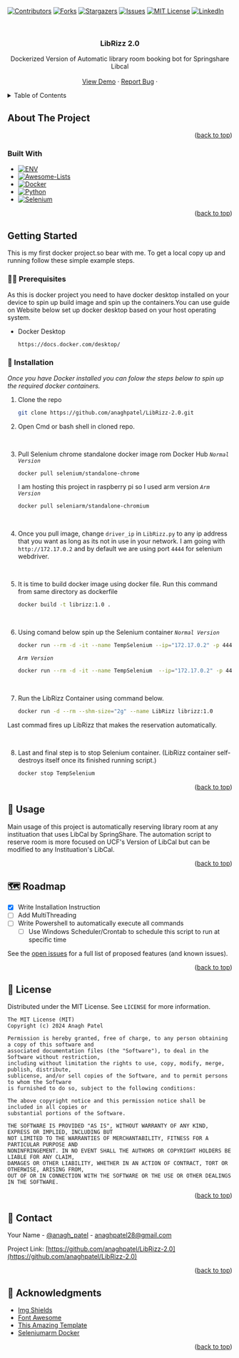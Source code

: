 
<a name="readme-top"></a>

[![Contributors][contributors-shield]][contributors-url]
[![Forks][forks-shield]][forks-url]
[![Stargazers][stars-shield]][stars-url]
[![Issues][issues-shield]][issues-url]
[![MIT License][license-shield]][license-url]
[![LinkedIn][linkedin-shield]][linkedin-url]




<br />
<div align="center">
  <a href="https://github.com/anaghpatel/LibRizz-2.0">
    
  </a>

<h3 align="center">LibRizz 2.0</h3>

  <p align="center">
    Dockerized Version of Automatic library room booking bot for Springshare Libcal
    <br />
    <br />
    <a href="https://github.com/anaghpatel/LibRizz-2.0#about-the-project">View Demo</a>
    ·
    <a href="https://github.com/anaghpatel/LibRizz-2.0/issues">Report Bug</a>
    ·

  </p>
</div>



<!-- TABLE OF CONTENTS -->
<details>
  <summary>Table of Contents</summary>
  <ol>
    <li>
      <a href="#about-the-project">About The Project</a>
      <ul>
        <li><a href="#built-with">Built With</a></li>
      </ul>
    </li>
    <li>
      <a href="#getting-started">Getting Started</a>
      <ul>
        <li><a href="#prerequisites">Prerequisites</a></li>
        <li><a href="#installation">Installation</a></li>
      </ul>
    </li>
    <li><a href="#usage">Usage</a></li>
    <li><a href="#roadmap">Roadmap</a></li>
    <li><a href="#contributing">Contributing</a></li>
    <li><a href="#license">License</a></li>
    <li><a href="#contact">Contact</a></li>
    <li><a href="#acknowledgments">Acknowledgments</a></li>
  </ol>
</details>



<!-- ABOUT THE PROJECT -->
## About The Project
<!-- ADD INFO ABOUT THE PROJECT -->
<!--[![Product Name Screen Shot][product-screenshot]]-->


<p align="right">(<a href="#readme-top">back to top</a>)</p>



### Built With

* [![ENV][.ENV-shield]][.ENV-url]
* [![Awesome-Lists][Awesome-Lists-shield]][Awesome-Lists-url]
* [![Docker][Docker-shield]][Docker-url]
* [![Python][Python-shield]][Python-url]
* [![Selenium][Selenium-shield]][Selenium-url]



<p align="right">(<a href="#readme-top">back to top</a>)</p>



<!-- GETTING STARTED -->
## Getting Started

This is my first docker project.so bear with me.
To get a local copy up and running follow these simple example steps.

### 👨‍🍳 Prerequisites

As this is docker project you need to have docker desktop installed on your device to spin up build image and spin up the containers.You can use guide on Website below set up docker desktop based on your host operating system.
* Docker Desktop
  ```sh
  https://docs.docker.com/desktop/
  ```

### 🤸 Installation

_Once you have Docker installed you can folow the steps below to spin up the required docker containers._
1. Clone the repo
   ```sh
   git clone https://github.com/anaghpatel/LibRizz-2.0.git
   ```
2. Open Cmd or bash shell in cloned repo. 
<br />

3. Pull Selenium chrome standalone docker image rom Docker Hub
  _`Normal Version`_
   ```sh
   docker pull selenium/standalone-chrome
   ```
   I am hosting this project in raspberry pi so I used arm version 
   _`Arm Version`_
   ```sh
   docker pull seleniarm/standalone-chromium
   ```
<br />

4. Once you pull image, change `driver_ip` in `LibRizz.py` to any ip address that you want as long as its not in use in your network. I am going with `http://172.17.0.2` and by default we are using port `4444` for selenium webdriver.

<br />

5. It is time to build docker image using docker file. Run this command from same directory as dockerfile 
   ```sh
   docker build -t librizz:1.0 .
   ```

<br />

6. Using comand below spin up the Selenium container
  _`Normal Version`_
   ```sh
   docker run --rm -d -it --name TempSelenium --ip="172.17.0.2" -p 4444:4444 -p 5900:5900 -p 7900:7900 --shm-size 2g selenium/standalone-chrome:latest sh
   ```
   _`Arm Version`_
   ```sh
   docker run --rm -d -it --name TempSelenium  --ip="172.17.0.2" -p 4444:4444 -p 5900:5900 -p 7900:7900 --shm-size 2g seleniarm/standalone-chromium:latest
   ```

<br />

7. Run the LibRizz Container using command below. 
   ```sh
   docker run -d --rm --shm-size="2g" --name LibRizz librizz:1.0

   ```
  Last commad fires up LibRizz that makes the reservation automatically. 

<br />  

8. Last and final step is to stop Selenium container. (LibRizz container self-destroys itself once its finished running script.)
   ```sh
   docker stop TempSelenium

   ```



<p align="right">(<a href="#readme-top">back to top</a>)</p>



<!-- USAGE EXAMPLES -->
## 🔎 Usage

Main usage of this project is automatically reserving library room at any instituation that uses LibCal by SpringShare. The automation script to reserve room is more focused on UCF's Version of LibCal but can be modified to any Instituation's LibCal.


<p align="right">(<a href="#readme-top">back to top</a>)</p>



<!-- ROADMAP -->
## 🗺 Roadmap

- [x] Write Installation Instruction 
- [ ] Add MultiThreading
- [ ] Write Powershell to automatically execute all commands
    - [ ] Use Windows Scheduler/Crontab to schedule this script to run at specific time

See the [open issues](https://github.com/anaghpatel/LibRizz-2.0/issues) for a full list of proposed features (and known issues).

<p align="right">(<a href="#readme-top">back to top</a>)</p>


<!-- LICENSE -->
## 📜 License

Distributed under the MIT License. See `LICENSE` for more information.

```text
The MIT License (MIT)
Copyright (c) 2024 Anagh Patel
 
Permission is hereby granted, free of charge, to any person obtaining a copy of this software and
associated documentation files (the "Software"), to deal in the Software without restriction,
including without limitation the rights to use, copy, modify, merge, publish, distribute,
sublicense, and/or sell copies of the Software, and to permit persons to whom the Software
is furnished to do so, subject to the following conditions:
 
The above copyright notice and this permission notice shall be included in all copies or
substantial portions of the Software.
 
THE SOFTWARE IS PROVIDED "AS IS", WITHOUT WARRANTY OF ANY KIND, EXPRESS OR IMPLIED, INCLUDING BUT
NOT LIMITED TO THE WARRANTIES OF MERCHANTABILITY, FITNESS FOR A PARTICULAR PURPOSE AND
NONINFRINGEMENT. IN NO EVENT SHALL THE AUTHORS OR COPYRIGHT HOLDERS BE LIABLE FOR ANY CLAIM,
DAMAGES OR OTHER LIABILITY, WHETHER IN AN ACTION OF CONTRACT, TORT OR OTHERWISE, ARISING FROM,
OUT OF OR IN CONNECTION WITH THE SOFTWARE OR THE USE OR OTHER DEALINGS IN THE SOFTWARE.
```

<p align="right">(<a href="#readme-top">back to top</a>)</p>



<!-- CONTACT -->
## 📧 Contact

Your Name - [@anagh_patel](https://twitter.com/anagh_patel) - anaghpatel28@gmail.com

Project Link: [https://github.com/anaghpatel/LibRizz-2.0](https://github.com/anaghpatel/LibRizz-2.0)

<p align="right">(<a href="#readme-top">back to top</a>)</p>



<!-- ACKNOWLEDGMENTS -->
## 🙏 Acknowledgments

* [Img Shields](https://shields.io)
* [Font Awesome](https://fontawesome.com)
* [This Amazing Template](https://github.com/othneildrew/Best-README-Template)
* [Seleniumarm Docker](https://github.com/seleniumhq-community/docker-seleniarm)


<p align="right">(<a href="#readme-top">back to top</a>)</p>



<!-- MARKDOWN LINKS & IMAGES -->
<!-- https://www.markdownguide.org/basic-syntax/#reference-style-links -->
[contributors-shield]: https://img.shields.io/github/contributors/anaghpatel/LibRizz-2.0.svg?style=for-the-badge
[contributors-url]: https://github.com/anaghpatel/LibRizz-2.0/graphs/contributors
[forks-shield]: https://img.shields.io/github/forks/anaghpatel/LibRizz-2.0.svg?style=for-the-badge
[forks-url]: https://github.com/anaghpatel/LibRizz-2.0/network/members
[stars-shield]: https://img.shields.io/github/stars/anaghpatel/LibRizz-2.0.svg?style=for-the-badge
[stars-url]: https://github.com/anaghpatel/LibRizz-2.0/stargazers
[issues-shield]: https://img.shields.io/github/issues/anaghpatel/LibRizz-2.0.svg?style=for-the-badge
[issues-url]: https://github.com/anaghpatel/LibRizz-2.0/issues
[license-shield]: https://img.shields.io/github/license/anaghpatel/LibRizz-2.0.svg?style=for-the-badge
[license-url]: https://github.com/anaghpatel/LibRizz-2.0/blob/master/LICENSE
[linkedin-shield]: https://img.shields.io/badge/linkedin-%230077B5.svg?style=for-the-badge&logo=linkedin&logoColor=white
[linkedin-url]: https://linkedin.com/in/anpatel
[product-screenshot]: images/screenshot.png
[.ENV-shield]: https://img.shields.io/badge/.ENV-222222?style=for-the-badge&logo=.ENV&logoColor=ECD53F
[.ENV-url]: https://pypi.org/project/python-dotenv/
[Awesome-Lists-shield]: https://img.shields.io/badge/Awesome%20Lists-FC60A8?style=for-the-badge&logo=Awesome+Lists&logoColor=FFFFFF
[Awesome-Lists-url]: https://github.com/othneildrew/Best-README-Template
[Docker-shield]: https://img.shields.io/badge/Docker-2496ED?style=for-the-badge&logo=Docker&logoColor=FFFFFF
[Docker-url]: https://www.docker.com/
[Python-shield]: https://img.shields.io/badge/Python-3670A0?style=for-the-badge&logo=Python&logoColor=ffdd54
[Python-url]: https://www.python.org/
[Selenium-shield]: https://img.shields.io/badge/Selenium-%43B02A?style=for-the-badge&logo=Selenium&logoColor=white
[Selenium-url]: https://www.selenium.dev/

